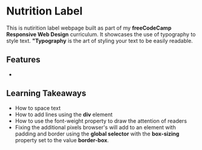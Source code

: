 # Nutrition Label
This is nutirition label webpage built as part of my **freeCodeCamp Responsive Web Design** curriculum. It showcases the use of typography to style text. **"Typography** is the art of styling your text to be easily readable.

## Features
- 



## Learning Takeaways
- How to space text
- How to add lines using the **div** element
- How to use the font-weight property to draw the attention of readers
- Fixing the additional pixels browser's will add to an element with padding and border using the **global selector** with the **box-sizing** property set to the value **border-box**.